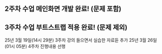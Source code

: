 ## 2주차 수업 메인화면 개발 완료! (문제 포함)
## 3주차 수업 부트스트랩 적용 완료! (문제 제외)
25년 3월 19일(14시 29분) 3주차 강의 들으면서 실습한 자료듣 추가
25년 3월 26일(01시 05분) 4주차 진행내용 선행
